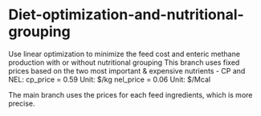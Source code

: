 # Diet-optimization-and-nutritional-grouping
Use linear optimization to minimize the feed cost and enteric methane production with or without nutritional grouping
This branch uses fixed prices based on the two most important & expensive nutrients - CP and NEL:
cp_price = 0.59  Unit: $/kg
nel_price = 0.06  Unit: $/Mcal

The main branch uses the prices for each feed ingredients, which is more precise. 